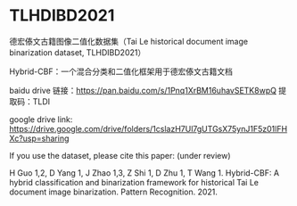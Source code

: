 # TLHDIBD2021
德宏傣文古籍图像二值化数据集（Tai Le historical document image binarization dataset, TLHDIBD2021）

Hybrid-CBF：一个混合分类和二值化框架用于德宏傣文古籍文档

baidu drive 链接：https://pan.baidu.com/s/1Pnq1XrBM16uhavSETK8wpQ 
提取码：TLDI

google drive link: https://drive.google.com/drive/folders/1cslazH7Ul7gUTGsX75ynJ1F5z01lFHXc?usp=sharing

If you use the dataset, please cite this paper: (under review)

H Guo 1,2, D Yang 1, J Zhao 1,3, Z Shi 1, D Zhu 1, T Wang 1. Hybrid-CBF: A hybrid classification and binarization framework for historical Tai Le document image binarization. Pattern Recognition. 2021.

